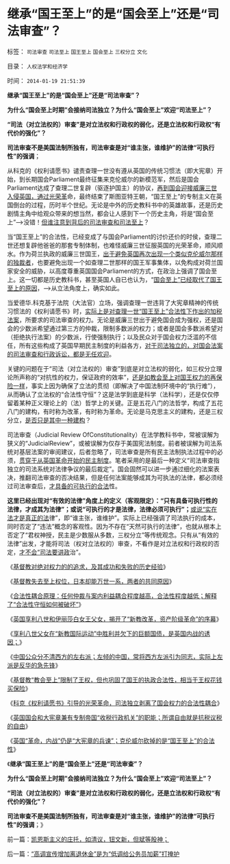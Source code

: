 # 继承“国王至上”的是“国会至上”还是“司法审查”？

标签： `司法审查` `司法至上` `国王至上` `国会至上` `三权分立` `文化` 

目录： `人权法学和经济学`

时间： `2014-01-19 21:51:39`

**继承“国王至上”的是“国会至上”还是“司法审查”？**

**为什么“国会至上时期”会接纳司法独立？为什么“国会至上”欢迎“司法至上”？**

**“司法（对立法权的）审查”是对立法权和行政权的弱化，还是立法权和行政权“有代价的强化”？**

**司法审查不是美国法制所独有，司法审查是对“谁主张，谁维护”的法律“可执行性”的强调**；

从科克的《权利请愿书》谴责查理一世没有遵从英国的传统习惯法（即大宪章）开始，到长期国会Parliament最终征集来克伦威尔的新模范军，然后是国会Parliament达成了查理二世复辟（驱逐护国主）的协议，[再到国会迎接威廉三世入侵英国，通过光荣革](../../../2012/12/27/英格兰的被征服史，“我们的成吉思汗”.md)命，最终结束了斯图亚特王朝，“国王至上”的专制主义在英国倒台的过程，历时半个世纪。无论是中外的历史教科书中的英雄故事，还是历史剧情主角中给观众带来的想当然，都会让人感到下一个历史主角，将是“国会至上”——>没错！[但谁注意到背后的司法审查和司法至上](../../../2013/10/18/谁掌握着美国的立法权？美国政治中存在“立法权”吗？.md)？

当“国王至上”的合法性，已经变成了与国会Parliament的讨价还价的时侯，查理二世还想复辟他爸爸的那套专制体制，也难怪威廉三世征服英国的光荣革命，顺风顺水。作为荷兰执政的威廉三世国王，[出于避免英国再次出现一个类似克伦威尔那样的独裁者](../../../2011/3/10/克伦威尔，国王和民粹王.md)，也要避免出现一个如查理二世那样的国王军事集体，以免构成对荷兰国家安全的威胁，以高度尊重英国国会Parliament的方式，在政治上强调了国会至上。这一切都是历史教科书，甚至英国人自已也认为，“[国会至上”已经取代了国王至上的原因](../../../2013/10/20/奥斯汀“主权高于人权的民主”和美国的路线斗争.md)，——>从立法角度上，确实如此。

当爱德华.科克基于法院（大法官）立场，强调查理一世违背了大宪章精神的传统习惯法的《权利请愿书》时，[实际上是对查理一世“国王至上”合法性下作出的加税法案](../../../2014/1/2/英国“国王至上”被埋葬，司法独立引导的光荣革命.md)，所要求的司法审查的权力。无论是威廉三世出于避免国会成为强权，还是国会的少数派希望通过第三方的仲裁，限制多数派的权力；或者是国会多数派希望对（拒绝执行法案）的少数派，行使强制执行；以及民众对于国会权力泛滥的不信任，所有这些构成了英国早期民主制度的利益各方，[对于司法独立的，对国会法案的司法审查和行政诉讼，都是无任欢迎](../../../2013/12/19/合法性耦合原理，教会至上的合法性，缺乏信仰的公信力.md)。

关键的问题在于“司法（对立法权的）审查”到底是对立法权的弱化，如三权分立理论所声称的“对抗性的权力，保证政府的效率”，[还是如教会至上对国王权力的再保险一样](../../../2013/12/25/首倡并推动宗教革命英国享利八世父女，及英国内战.md)，事实上因为确保了立法的贯彻（即解决了中国法制环境中的“执行难”），从而确认了立法权的“合法性守恒”？这是法学到底是科学（法科学），还是仅仅停留着某种正义理论上的（法）哲学上的关键。正是五花八门的法哲学，构成了五花八门的建构，有时称为改革，有时称为革命。无论是马克思主义的建构，还是三权分立，[是否只是其中一种建构](../../../2013/4/19/为什么建构主义的改革必定落入灾难深渊？.md)？

司法审查（Judicial Review OfConstitutionality）在法学教科书中，常被误解为狭义的“JudicialReview”，或被误解为仅存于美国宪法制度。前者被误解为司法系统对基层法案的审阅建议，后者忽略了，司法审查是所有民主法制执法过程中的必须，[贯穿于从英国革命开始的民主制度](../../../2011/10/21/英国光荣革命是铲除特权.md)。笔者采用的是最后一种定义“司法审查指独立的司法系统对法律争议的最后裁定”。国会固然可以进一步通过细化的法案表决，推翻司法审查的否决结果，但是任何法案能够成其为可执法的法律，都必须经过司法审查后，[才具备的可执行的合法](../../../2011/4/15/（司法＝解释法律＋执行法律）的权力.md)性。

**这里已经出现对“有效的法律”角度上的定义（客观限定）：“只有具备可执行性的法律，才成其为法律”；或说“可执行的才是法律，法律必须可执行”；**[或说“实在法才是真正的法](../../../2010/7/31/法律的内涵是实在法，核心是执行能力.md)律”，即“谁主张，谁维护”。实际上已经强调了司法执行的成本，同时否定了“违法”概念的客观性。因为不存在“天然可执行的法律”，也就从根本上否定了“君权神授，民主是少数服从多数，三权分立”等传统观念。只有从“有效的法律”出发，才能将司法（权对立法权的）审查，不看作是对立法权和行政权的否定，[才不会“司法要讲政](../../../2010/5/7/罗马社会只少了人权仅多了奴隶.md)治”。

《[基督教对绝对权力的的追求，及其成功和失败的历史经验](../../../2013/12/12/基督教对绝对权力的的不懈追求，成功的历史和失败的经验.md)》

《[基督教失去至上权位，日本却能万世一系，两者的共同原因](../../../2013/12/15/基督教lost“教会至上”，日本仍然万世一系，两者的共同原因；.md)》

《[合法性耦合原理：任何仲裁与案内利益耦合程度越高，合法性程度越低；解释了“合法性守恒如何被破坏”](../../../2013/12/19/合法性耦合原理，教会至上的合法性，缺乏信仰的公信力.md)》

《[英国享利八世和伊丽莎白女王父女，揭开了“新教改革，资产阶级革命”的序幕](../../../2013/12/22/欧洲“分裂”和唐朝藩镇的割据，两中共同的地方利益.md)》

《[享利八世父女在“新教国际运动”中胜利并欠下的巨额国债，是英国内战的诱因；](../../../2013/12/25/首倡并推动宗教革命英国享利八世父女，及英国内战.md)》

《[中国公众分不清西方的左右派；左倾的中国，常将西方左派引为同志，实际上左派是反华的急先锋](../../../2013/12/28/公众分不清西方左右派和“人权派”，及“极端自由主义”.md)》

《[基督教“教会至上”限制了王权，但也巩固了国王的执政合法性，相当于王权花钱买保险](../../../2014/1/1/“主权高于人权”和“人权高于主权”的最早冲突.md)》

《[科克《权利请愿书》引导的光荣革命，司法独立剥离了国会权力的合法性耦合](../../../2014/1/2/英国“国王至上”被埋葬，司法独立引导的光荣革命.md)》

《[英国国会和大宪章兼有专制帝国“收税行政机关”的职能；所谓自由就是抗税议税的自由](../../../2014/1/5/英国国会Parliament承传的大宪章精神，对比人民代表的听证会.md)》

《[英国“革命，内战”仍是“大宪章的兵谏”；克伦威尔砍掉的是“国王至上”的合法性](../../../2014/1/11/英美革命的共同点，中法俄大革命的共同点.md)》

《**继承“国王至上”的是“国会至上”还是“司法审查”？**

**为什么“国会至上时期”会接纳司法独立？为什么“国会至上”欢迎“司法至上”？**

**“司法（对立法权的）审查”是对立法权和行政权的弱化，还是立法权和行政权“有代价的强化”？**

**司法审查不是美国法制所独有，司法审查是对“谁主张，谁维护”的法律“可执行性”的强调**；》



前一篇：[凯恩斯主义的庄托，如清议，钮文新，但斌等股神；](../../../2014/1/18/凯恩斯主义的庄托，如清议，钮文新，但斌等股神；.md)

后一篇：[“高调宣传增加离退休金”是为“低调给公务员加薪”打掩护](../../../2014/1/19/“高调宣传增加离退休金”是为“低调给公务员加薪”打掩护.md)